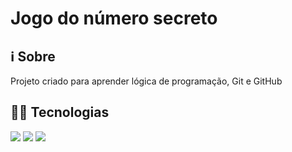 <h1>Jogo do número secreto</h1>

<h2>ℹ️ Sobre</h2>
<p>Projeto criado para aprender lógica de programação, Git e GitHub</p>


<h2>🧑‍💻 Tecnologias</h2>
<div>
  <img src="https://img.shields.io/badge/javascript-yellow?logo=javascript">
  <img src="https://img.shields.io/badge/css-blue?logo=CSS">
  <img src="https://img.shields.io/badge/html-orange?logo=html5">
</div>
